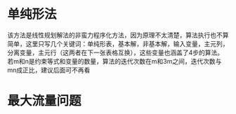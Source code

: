# 单纯形法
该方法是线性规划解法的非蛮力程序化方法，因为原理不太清楚，算法执行也不算简单，这里只写几个关键词：单纯形表，基本解，非基本解，输入变量，主元列，
分离变量，主元行（这两者在下一张表格互换），这些变量也涵盖了4步的算法。
若m和n是约束等式和变量的数量，算法的迭代次数在m和3m之间，迭代次数与mn成正比，建议后面可不再看
# 最大流量问题

